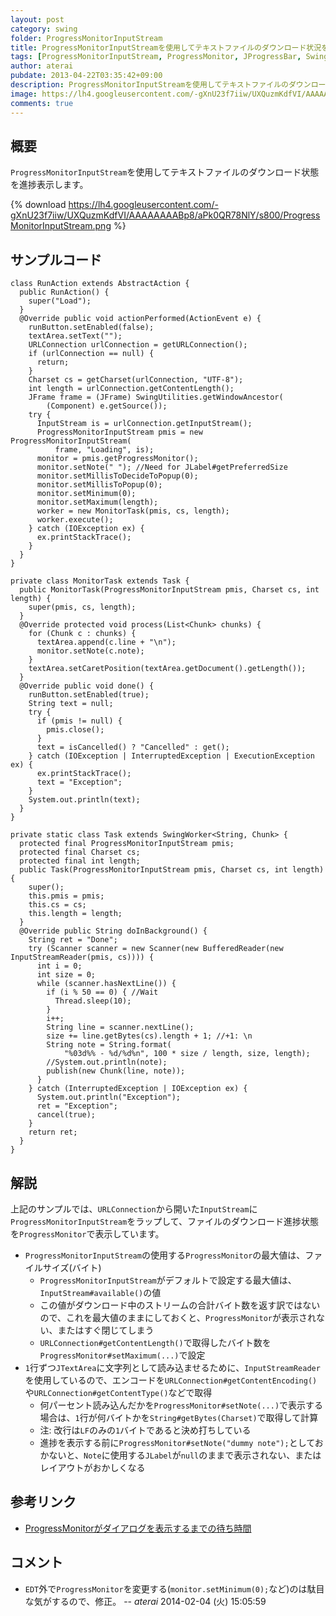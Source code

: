```yaml
---
layout: post
category: swing
folder: ProgressMonitorInputStream
title: ProgressMonitorInputStreamを使用してテキストファイルのダウンロード状況を表示
tags: [ProgressMonitorInputStream, ProgressMonitor, JProgressBar, SwingWorker, URLConnection, JTextArea]
author: aterai
pubdate: 2013-04-22T03:35:42+09:00
description: ProgressMonitorInputStreamを使用してテキストファイルのダウンロード状態を進捗表示します。
image: https://lh4.googleusercontent.com/-gXnU23f7iiw/UXQuzmKdfVI/AAAAAAAABp8/aPk0QR78NlY/s800/ProgressMonitorInputStream.png
comments: true
---
```

## 概要
`ProgressMonitorInputStream`を使用してテキストファイルのダウンロード状態を進捗表示します。

{% download https://lh4.googleusercontent.com/-gXnU23f7iiw/UXQuzmKdfVI/AAAAAAAABp8/aPk0QR78NlY/s800/ProgressMonitorInputStream.png %}

## サンプルコード
<pre class="prettyprint"><code>class RunAction extends AbstractAction {
  public RunAction() {
    super("Load");
  }
  @Override public void actionPerformed(ActionEvent e) {
    runButton.setEnabled(false);
    textArea.setText("");
    URLConnection urlConnection = getURLConnection();
    if (urlConnection == null) {
      return;
    }
    Charset cs = getCharset(urlConnection, "UTF-8");
    int length = urlConnection.getContentLength();
    JFrame frame = (JFrame) SwingUtilities.getWindowAncestor(
        (Component) e.getSource());
    try {
      InputStream is = urlConnection.getInputStream();
      ProgressMonitorInputStream pmis = new ProgressMonitorInputStream(
          frame, "Loading", is);
      monitor = pmis.getProgressMonitor();
      monitor.setNote(" "); //Need for JLabel#getPreferredSize
      monitor.setMillisToDecideToPopup(0);
      monitor.setMillisToPopup(0);
      monitor.setMinimum(0);
      monitor.setMaximum(length);
      worker = new MonitorTask(pmis, cs, length);
      worker.execute();
    } catch (IOException ex) {
      ex.printStackTrace();
    }
  }
}

private class MonitorTask extends Task {
  public MonitorTask(ProgressMonitorInputStream pmis, Charset cs, int length) {
    super(pmis, cs, length);
  }
  @Override protected void process(List&lt;Chunk&gt; chunks) {
    for (Chunk c : chunks) {
      textArea.append(c.line + "\n");
      monitor.setNote(c.note);
    }
    textArea.setCaretPosition(textArea.getDocument().getLength());
  }
  @Override public void done() {
    runButton.setEnabled(true);
    String text = null;
    try {
      if (pmis != null) {
        pmis.close();
      }
      text = isCancelled() ? "Cancelled" : get();
    } catch (IOException | InterruptedException | ExecutionException ex) {
      ex.printStackTrace();
      text = "Exception";
    }
    System.out.println(text);
  }
}

private static class Task extends SwingWorker&lt;String, Chunk&gt; {
  protected final ProgressMonitorInputStream pmis;
  protected final Charset cs;
  protected final int length;
  public Task(ProgressMonitorInputStream pmis, Charset cs, int length) {
    super();
    this.pmis = pmis;
    this.cs = cs;
    this.length = length;
  }
  @Override public String doInBackground() {
    String ret = "Done";
    try (Scanner scanner = new Scanner(new BufferedReader(new InputStreamReader(pmis, cs)))) {
      int i = 0;
      int size = 0;
      while (scanner.hasNextLine()) {
        if (i % 50 == 0) { //Wait
          Thread.sleep(10);
        }
        i++;
        String line = scanner.nextLine();
        size += line.getBytes(cs).length + 1; //+1: \n
        String note = String.format(
            "%03d%% - %d/%d%n", 100 * size / length, size, length);
        //System.out.println(note);
        publish(new Chunk(line, note));
      }
    } catch (InterruptedException | IOException ex) {
      System.out.println("Exception");
      ret = "Exception";
      cancel(true);
    }
    return ret;
  }
}
</code></pre>

## 解説
上記のサンプルでは、`URLConnection`から開いた`InputStream`に`ProgressMonitorInputStream`をラップして、ファイルのダウンロード進捗状態を`ProgressMonitor`で表示しています。

- `ProgressMonitorInputStream`の使用する`ProgressMonitor`の最大値は、ファイルサイズ(バイト)
    - `ProgressMonitorInputStream`がデフォルトで設定する最大値は、`InputStream#available()`の値
    - この値がダウンロード中のストリームの合計バイト数を返す訳ではないので、これを最大値のままにしておくと、`ProgressMonitor`が表示されない、またはすぐ閉じてしまう
    - `URLConnection#getContentLength()`で取得したバイト数を`ProgressMonitor#setMaximum(...)`で設定
- `1`行ずつ`JTextArea`に文字列として読み込ませるために、`InputStreamReader`を使用しているので、エンコードを`URLConnection#getContentEncoding()`や`URLConnection#getContentType()`などで取得
    - 何パーセント読み込んだかを`ProgressMonitor#setNote(...)`で表示する場合は、`1`行が何バイトかを`String#getBytes(Charset)`で取得して計算
    - 注: 改行は`LF`のみの`1`バイトであると決め打ちしている
    - 進捗を表示する前に`ProgressMonitor#setNote("dummy note");`としておかないと、`Note`に使用する`JLabel`が`null`のままで表示されない、またはレイアウトがおかしくなる

<!-- dummy comment line for breaking list -->

## 参考リンク
- [ProgressMonitorがダイアログを表示するまでの待ち時間](http://ateraimemo.com/Swing/MillisToDecideToPopup.html)

<!-- dummy comment line for breaking list -->

## コメント
- `EDT`外で`ProgressMonitor`を変更する(`monitor.setMinimum(0);`など)のは駄目な気がするので、修正。 -- *aterai* 2014-02-04 (火) 15:05:59

<!-- dummy comment line for breaking list -->
